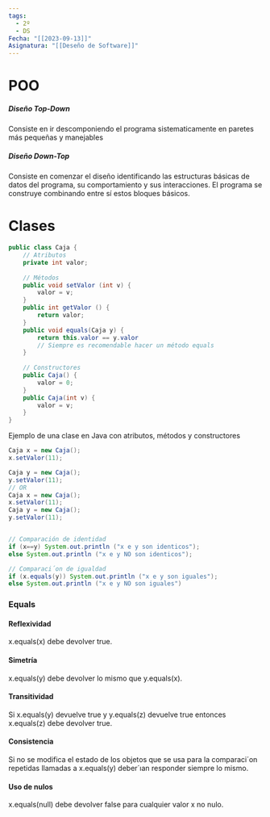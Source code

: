 ```yaml
---
tags:
  - 2º
  - DS
Fecha: "[[2023-09-13]]"
Asignatura: "[[Deseño de Software]]"
---
```

# POO

##### Diseño Top-Down
Consiste en ir descomponiendo el programa sistematicamente en paretes más pequeñas y manejables

##### Diseño Down-Top
Consiste en comenzar el diseño identificando las estructuras básicas de
datos del programa, su comportamiento y sus interacciones. El programa
se construye combinando entre sí estos bloques básicos.

## 

# Clases

```java
public class Caja {
	// Atributos
	private int valor;
	
	// Métodos
	public void setValor (int v) {
		valor = v;
	}
	public int getValor () {
		return valor;
	}
	public void equals(Caja y) {
		return this.valor == y.valor
		// Siempre es recomendable hacer un método equals
	}
	
	// Constructores
	public Caja() {
		valor = 0;
	}
	public Caja(int v) {
		valor = v;
	}
}
```
Ejemplo de una clase en Java con atributos, métodos y constructores

```java
Caja x = new Caja();
x.setValor(11);

Caja y = new Caja();
y.setValor(11);
// OR
Caja x = new Caja();
x.setValor(11);
Caja y = new Caja();
y.setValor(11);


// Comparación de identidad
if (x==y) System.out.println ("x e y son identicos");
else System.out.println ("x e y NO son identicos");

// Comparaci´on de igualdad
if (x.equals(y)) System.out.println ("x e y son iguales");
else System.out.println ("x e y NO son iguales")
```
 
### Equals

#### Reflexividad
x.equals(x) debe devolver true.
#### Simetría
x.equals(y) debe devolver lo mismo que y.equals(x).
#### Transitividad
Si x.equals(y) devuelve true y y.equals(z) devuelve true
entonces x.equals(z) debe devolver true.
#### Consistencia
Si no se modifica el estado de los objetos que se usa para la
comparaci´on repetidas llamadas a x.equals(y) deber´ıan
responder siempre lo mismo.

#### Uso de nulos
x.equals(null) debe devolver false para cualquier valor x no
nulo.





